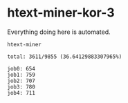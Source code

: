 # htext-miner-kor-3

Everything doing here is automated.

```
htext-miner

total: 3611/9855 (36.64129883307965%)

job0: 654
job1: 759
job2: 707
job3: 780
job4: 711
```